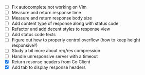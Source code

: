 - [ ] Fix autocomplete not working on Vim
- [ ] Measure and return response time
- [ ] Measure and return response body size
- [ ] Add content type of response along with status code
- [ ] Refactor and add decent styles to response view
- [ ] Add status code texts
- [ ] Figure out how to properly control overflow (how to keep height responsive?)
- [ ] Study a bit more about req/res compression
- [ ] Handle unresponsive server with a timeout
- [X] Return resonse headers from Go Client
- [X] Add tab to display response headers
